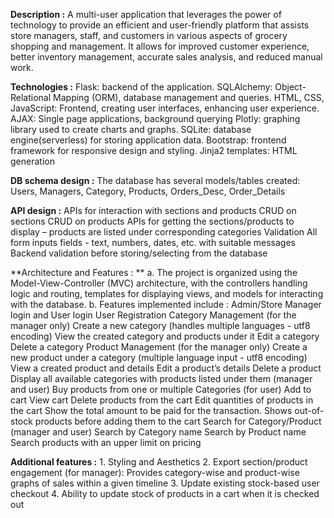 **Description :**
A multi-user application that leverages the power of technology to provide an efficient and user-friendly platform that assists store managers, staff, and customers in various aspects of grocery shopping and management. It allows for improved customer experience, better inventory management, accurate sales analysis, and reduced manual work.

**Technologies :**
    Flask: backend of the application.
    SQLAlchemy: Object-Relational Mapping (ORM), database management and queries.
    HTML, CSS, JavaScript: Frontend, creating user interfaces, enhancing user experience.
    AJAX: Single page applications, background querying
    Plotly: graphing library used to create charts and graphs.
    SQLite: database engine(serverless) for storing application data.
    Bootstrap: frontend framework for responsive design and styling.
    Jinja2 templates: HTML generation


**DB schema design :** 
    The database has several models/tables created: 
    Users, Managers, Category, Products, Orders_Desc, Order_Details


**API design :** 
    APIs for interaction with sections and products
    CRUD on sections
    CRUD on products
    APIs for getting the sections/products to display – products are listed under corresponding categories
    Validation
    All form inputs fields - text, numbers, dates, etc. with suitable messages
    Backend validation before storing/selecting from the database

**Architecture and Features : **
    a. The project is organized using the Model-View-Controller (MVC) architecture, with the controllers handling logic and routing, templates for displaying views, and models for interacting with the database. 
    b. Features implemented include : 
        Admin/Store Manager login and User login
        User Registration
        Category Management (for the manager only)
            Create a new category (handles multiple languages - utf8 encoding)
            View the created category and products under it
            Edit a category
            Delete a category
        Product Management (for the manager only)
            Create a new product under a category (multiple language input - utf8 encoding)
            View a created product and details
            Edit a product’s details
            Delete a product
        Display all available categories with products listed under them (manager and user)
        Buy products from one or multiple Categories (for user)
            Add to cart
            View cart
            Delete products from the cart
            Edit quantities of products in the cart
            Show the total amount to be paid for the transaction.
            Shows out-of-stock products before adding them to the cart
        Search for Category/Product (manager and user)
            Search by Category name
            Search by Product name
            Search products with an upper limit on pricing 

**Additional features :** 
    1. Styling and Aesthetics
    2. Export section/product engagement (for manager):
    Provides category-wise and product-wise graphs of sales within a given timeline 
    3. Update existing stock-based user checkout
    4. Ability to update stock of products in a cart when it is checked out
